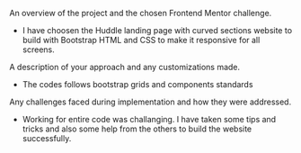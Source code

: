 An overview of the project and the chosen Frontend Mentor challenge.
- I have choosen the Huddle landing page with curved sections website to build with Bootstrap HTML and CSS to make it responsive for all screens. 

A description of your approach and any customizations made.
- The codes follows bootstrap grids and components standards

Any challenges faced during implementation and how they were addressed.
- Working for entire code was challanging. I have taken some tips and tricks and also some help from the others to build the website successfully.